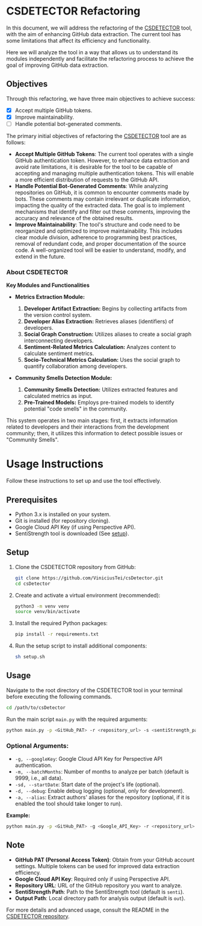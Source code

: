 # CSDETECTOR Refactoring

In this document, we will address the refactoring of the [CSDETECTOR](https://github.com/Nuri22/csDetector) tool, with the aim of enhancing GitHub data extraction. The current tool has some limitations that affect its efficiency and functionality.

Here we will analyze the tool in a way that allows us to understand its modules independently and facilitate the refactoring process to achieve the goal of improving GitHub data extraction.

## Objectives

Through this refactoring, we have three main objectives to achieve success:

- [x] Accept multiple GitHub tokens.
- [x] Improve maintainability.
- [ ] Handle potential bot-generated comments.

The primary initial objectives of refactoring the [CSDETECTOR](https://github.com/Nuri22/csDetector) tool are as follows:

- **Accept Multiple GitHub Tokens**: The current tool operates with a single GitHub authentication token. However, to enhance data extraction and avoid rate limitations, it is desirable for the tool to be capable of accepting and managing multiple authentication tokens. This will enable a more efficient distribution of requests to the GitHub API.
- **Handle Potential Bot-Generated Comments**: While analyzing repositories on GitHub, it is common to encounter comments made by bots. These comments may contain irrelevant or duplicate information, impacting the quality of the extracted data. The goal is to implement mechanisms that identify and filter out these comments, improving the accuracy and relevance of the obtained results.
- **Improve Maintainability**: The tool's structure and code need to be reorganized and optimized to improve maintainability. This includes clear module division, adherence to programming best practices, removal of redundant code, and proper documentation of the source code. A well-organized tool will be easier to understand, modify, and extend in the future.

### About CSDETECTOR

**Key Modules and Functionalities**

- **Metrics Extraction Module:**
  1. **Developer Artifact Extraction:** Begins by collecting artifacts from the version control system.
  2. **Developer Alias Extraction:** Retrieves aliases (identifiers) of developers.
  3. **Social Graph Construction:** Utilizes aliases to create a social graph interconnecting developers.
  4. **Sentiment-Related Metrics Calculation:** Analyzes content to calculate sentiment metrics.
  5. **Socio-Technical Metrics Calculation:** Uses the social graph to quantify collaboration among developers.

- **Community Smells Detection Module:**
  1. **Community Smells Detection:** Utilizes extracted features and calculated metrics as input.
  2. **Pre-Trained Models:** Employs pre-trained models to identify potential "code smells" in the community.
  
This system operates in two main stages: first, it extracts information related to developers and their interactions from the development community; then, it utilizes this information to detect possible issues or "Community Smells".

# Usage Instructions

Follow these instructions to set up and use the tool effectively.

## Prerequisites

- Python 3.x is installed on your system.
- Git is installed (for repository cloning).
- Google Cloud API Key (if using Perspective API).
- SentiStrength tool is downloaded (See [setup](setup.sh)).

## Setup

1. Clone the CSDETECTOR repository from GitHub:
   
   ```bash
   git clone https://github.com/ViniciusTei/csDetector.git
   cd csDetector
   ```

2. Create and activate a virtual environment (recommended):
   
   ```bash
   python3 -m venv venv
   source venv/bin/activate
   ```

3. Install the required Python packages:
   
   ```bash
   pip install -r requirements.txt
   ```

4. Run the setup script to install additional components:
   
   ```bash
   sh setup.sh
   ```

## Usage

Navigate to the root directory of the CSDETECTOR tool in your terminal before executing the following commands.

```bash
cd /path/to/csDetector
```

Run the main script `main.py` with the required arguments:

```bash
python main.py -p <GitHub_PAT> -r <repository_url> -s <sentiStrength_path> -o <output_path>
```

### Optional Arguments:

- `-g, --googleKey`: Google Cloud API Key for Perspective API authentication.
- `-m, --batchMonths`: Number of months to analyze per batch (default is 9999, i.e., all data).
- `-sd, --startDate`: Start date of the project's life (optional).
- `-d, --debug`: Enable debug logging (optional, only for development).
- `-a, --alias`: Extract authors' aliases for the repository (optional, if it is enabled the tool should take longer to run).

**Example:**

```bash
python main.py -p <GitHub_PAT> -g <Google_API_Key> -r <repository_url> -m 6 -s <sentiStrength_path> -o <output_path> -sd 2020-01-01 -d true -a true
```

## Note

- **GitHub PAT (Personal Access Token)**: Obtain from your GitHub account settings. Multiple tokens can be used for improved data extraction efficiency.
- **Google Cloud API Key**: Required only if using Perspective API.
- **Repository URL**: URL of the GitHub repository you want to analyze.
- **SentiStrength Path**: Path to the SentiStrength tool (default is `senti`).
- **Output Path**: Local directory path for analysis output (default is `out`).

For more details and advanced usage, consult the README in the [CSDETECTOR repository](https://github.com/Nuri22/csDetector).

